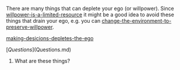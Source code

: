 There are many things that can deplete your ego (or willpower). Since [willpower-is-a-limited-resource](willpower-is-a-limited-resource.md) it might be a good idea to avoid these things that drain your ego, e.g. you can [change-the-environment-to-preserve-willpower](change-the-environment-to-preserve-willpower.md).

[making-desicions-depletes-the-ego](making-decisions-deplete-the-ego.md)

[$Questions]($Questions.md)

1. What are these things?